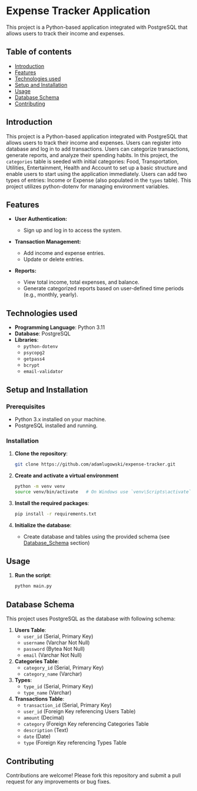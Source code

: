 # Expense Tracker Application

This project is a Python-based application integrated with PostgreSQL that allows users to track their income and expenses.

## Table of contents

- [Introduction](#introduction)
- [Features](#features)
- [Technologies used](#technologies-used)
- [Setup and Installation](#setup-and-installation)
- [Usage](#usage)
- [Database Schema](#database-schema)
- [Contributing](#contributing)

## Introduction

This project is a Python-based application integrated with PostgreSQL that allows users to track their income and expenses. 
Users can register into database and log in to add transactions. Users can categorize transactions, generate reports, and analyze their spending habits. 
In this project, the `categories` table is seeded with initial categories: Food, Transportation, Utilities, Entertainment, Health and Account to set up a basic structure and enable users to start using the application immediately. Users can add two types of entries: Income or Expense (also populated in the `types` table). This project utilizes python-dotenv for managing environment variables.

## Features

- **User Authentication:**
  - Sign up and log in to access the system.
  
- **Transaction Management:**
  - Add income and expense entries.
  - Update or delete entries.
  
- **Reports:**
  - View total income, total expenses, and balance.
  - Generate categorized reports based on user-defined time periods (e.g., monthly, yearly).

## Technologies used

- **Programming Language**: Python 3.11
- **Database**: PostgreSQL
- **Libraries**:
  - `python-dotenv`
  - `psycopg2`
  - `getpass4`
  - `bcrypt`
  - `email-validator`
  
## Setup and Installation

### Prerequisites

- Python 3.x installed on your machine.
- PostgreSQL installed and running.

### Installation

1. **Clone the repository**:
    ```bash
    git clone https://github.com/adamlugowski/expense-tracker.git
   ```
2. **Create and activate a virtual environment**
    ```bash
    python -m venv venv
    source venv/bin/activate   # On Windows use `venv\Scripts\activate`
    ```
3. **Install the required packages**:
    ```bash
    pip install -r requirements.txt
    ```

4. **Initialize the database**:
    - Create database and tables using the provided schema (see [Database_Schema](#database-schema) section)

## Usage

1. **Run the script**:
    ```bash
    python main.py
    ```
## Database Schema

   This project uses PostgreSQL as the database with following schema:
   1. **Users Table**:
      - `user_id` (Serial, Primary Key)
      - `username` (Varchar Not Null)
      - `password` (Bytea Not Null)
      - `email` (Varchar Not Null)
   2. **Categories Table**:
      - `category_id` (Serial, Primary Key)
      - `category_name` (Varchar)
   3. **Types**:
      - `type_id` (Serial, Primary Key)
      - `type_name` (Varchar)
   4. **Transactions Table**:
      - `transaction_id` (Serial, Primary Key)
      - `user_id` (Foreign Key referencing Users Table)
      - `amount` (Decimal)
      - `category` (Foreign Key referencing Categories Table
      - `description` (Text)
      - `date` (Date)
      - `type` (Foreign Key referencing Types Table
## Contributing

Contributions are welcome! Please fork this repository and submit a pull request for any improvements or bug fixes.
